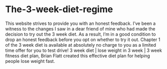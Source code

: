# The-3-week-diet-regime
This website strives to provide you with an honest feedback. I’ve been a witness to the changes I saw in a dear friend of mine who had made the decision to try out the 3 week diet. As a result, I’m in a good condition to drop an honest feedback before you opt on whether to try it out. Chapter 1 of the 3 week diet is available at absolutely no charge to you as a limited time offer for you to test drive!  3 week diet | lose weight in 3 week | 3 week fitness diet plan, Brian Flatt created this effective diet plan for helping people lose weight fast.
